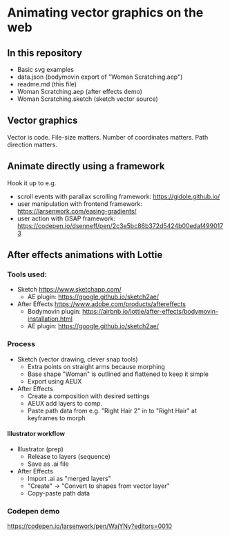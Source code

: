 # Animating vector graphics on the web

## In this repository

- Basic svg examples
- data.json (bodymovin export of "Woman Scratching.aep")
- readme.md (this file)
- Woman Scratching.aep (after effects demo)
- Woman Scratching.sketch (sketch vector source)

## Vector graphics

Vector is code.
File-size matters.
Number of coordinates matters.
Path direction matters.

## Animate directly using a framework

Hook it up to e.g.

- scroll events with parallax scrolling framework: https://gidole.github.io/
- user manipulation with frontend framework: https://larsenwork.com/easing-gradients/
- user action with GSAP framework: https://codepen.io/dsenneff/pen/2c3e5bc86b372d5424b00edaf4990173

## After effects animations with Lottie

### Tools used:

- Sketch https://www.sketchapp.com/
  - AE plugin: https://google.github.io/sketch2ae/
- After Effects https://www.adobe.com/products/aftereffects
  - Bodymovin plugin: https://airbnb.io/lottie/after-effects/bodymovin-installation.html
  - AE plugin: https://google.github.io/sketch2ae/

### Process

- Sketch (vector drawing, clever snap tools)
  - Extra points on straight arms because morphing
  - Base shape "Woman" is outlined and flattened to keep it simple
  - Export using AEUX
- After Effects
  - Create a composition with desired settings
  - AEUX add layers to comp.
  - Paste path data from e.g. "Right Hair 2" in to "Right Hair" at keyframes to morph

#### Illustrator workflow
  - Illustrator (prep)
    - Release to layers (sequence)
    - Save as .ai file
  - After Effects
    - Import .ai as "merged layers"
    - "Create" -> "Convert to shapes from vector layer"
    - Copy-paste path data

### Codepen demo

https://codepen.io/larsenwork/pen/WajYNy?editors=0010
